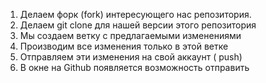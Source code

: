 1. Делаем форк (fork) интересующего нас репозитория.
2. Делаем git clone для нашей версии этого репозитория
3. Мы создаем ветку с предлагаемыми изменениями 
4. Производим все изменения только в этой ветке
5. Отправляем эти изменения на свой аккаунт ( push)
6. В окне на Github появляется возможность отправить 